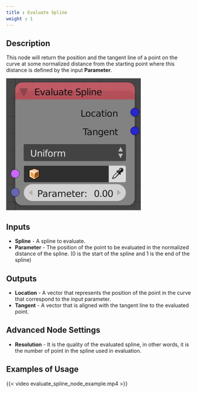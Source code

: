 ```yaml
---
title : Evaluate Spline
weight : 1
---
```


## Description

This node will return the position and the tangent line of a point on
the curve at some normalized distance from the starting point where this
distance is defined by the input **Parameter**.

![image](evaluate_spline_node.png)

## Inputs

- **Spline** - A spline to evaluate.
- **Parameter** - The position of the point to be evaluated in the
    normalized distance of the spline. (0 is the start of the spline and
    1 is the end of the spline)

## Outputs

- **Location** - A vector that represents the position of the point in
    the curve that correspond to the input parameter.
- **Tangent** - A vector that is aligned with the tangent line to the
    evaluated point.

## Advanced Node Settings

- **Resolution** - It is the quality of the evaluated spline, in other
    words, it is the number of point in the spline used in evaluation.

## Examples of Usage

{{< video evaluate_spline_node_example.mp4 >}}

